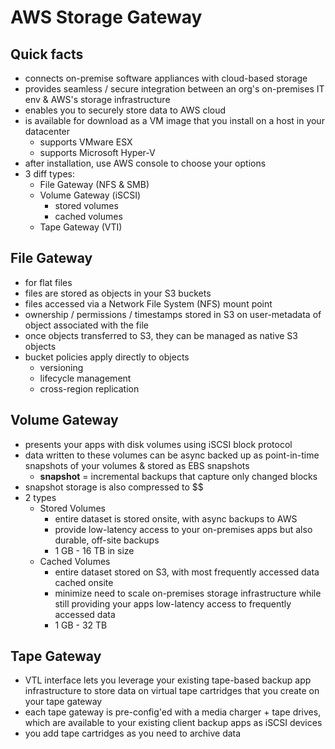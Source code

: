 # AWS Storage Gateway

## Quick facts
- connects on-premise software appliances with cloud-based storage
- provides seamless / secure integration between an org's on-premises IT env & AWS's storage infrastructure
- enables you to securely store data to AWS cloud
- is available for download as a VM image that you install on a host in your datacenter
    - supports VMware ESX
    - supports Microsoft Hyper-V
- after installation, use AWS console to choose your options
- 3 diff types:
    - File Gateway (NFS & SMB)
    - Volume Gateway (iSCSI)
        - stored volumes
        - cached volumes
    - Tape Gateway (VTI)

## File Gateway
- for flat files
- files are stored as objects in your S3 buckets
- files accessed via a Network File System (NFS) mount point
- ownership / permissions / timestamps stored in S3 on user-metadata of object associated with the file
- once objects transferred to S3, they can be managed as native S3 objects
- bucket policies apply directly to objects
    - versioning
    - lifecycle management
    - cross-region replication

## Volume Gateway
- presents your apps with disk volumes using iSCSI block protocol
- data written to these volumes can be async backed up as point-in-time snapshots of your volumes & stored as EBS snapshots
    - __snapshot__ = incremental backups that capture only changed blocks
- snapshot storage is also compressed to $$
- 2 types
    - Stored Volumes
        - entire dataset is stored onsite, with async backups to AWS
        - provide low-latency access to your on-premises apps but also durable, off-site backups
        - 1 GB - 16 TB in size
    - Cached Volumes
        - entire dataset stored on S3, with most frequently accessed data cached onsite
        - minimize need to scale on-premises storage infrastructure while still providing your apps low-latency access to frequently accessed data
        - 1 GB - 32 TB

## Tape Gateway
- VTL interface lets you leverage your existing tape-based backup app infrastructure to store data on virtual tape cartridges that you create on your tape gateway
- each tape gateway is pre-config'ed with a media charger + tape drives, which are available to your existing client backup apps as iSCSI devices
- you add tape cartridges as you need to archive data
